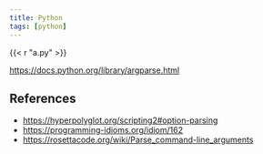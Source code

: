 ```yaml
---
title: Python
tags: [python]
---
```


{{< r "a.py" >}}

<https://docs.python.org/library/argparse.html>

## References

- <https://hyperpolyglot.org/scripting2#option-parsing>
- <https://programming-idioms.org/idiom/162>
- <https://rosettacode.org/wiki/Parse_command-line_arguments>
